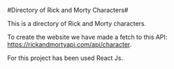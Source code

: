 #Directory of Rick and Morty Characters#

This is a directory of Rick and Morty characters.

To create the website we have made a fetch to this API: https://rickandmortyapi.com/api/character.

For this project has been used React Js.
